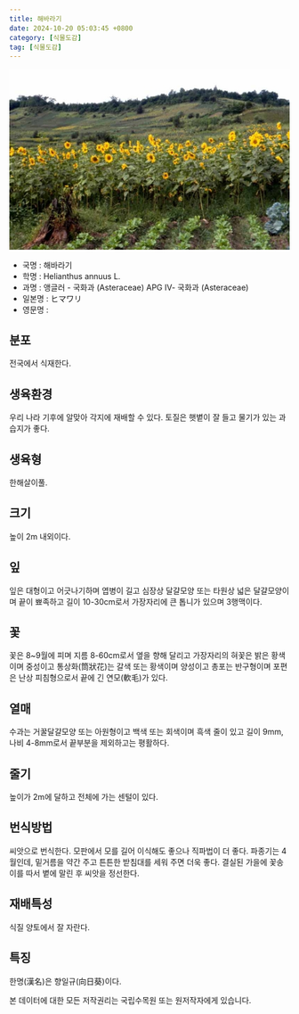 ```yaml
---
title: 해바라기
date: 2024-10-20 05:03:45 +0800
category: [식물도감]
tag: [식물도감]
---
```




![해바라기](/assets/img/fileUpload/plants/basic/Compositae/Helianthus/10123/1_th2.JPG)
- 국명 : 해바라기
- 학명 : Helianthus annuus L.
- 과명 : 앵글러 - 국화과 (Asteraceae) APG Ⅳ- 국화과 (Asteraceae)
- 일본명 : ヒマワリ
- 영문명 : 


## 분포
전국에서 식재한다.
## 생육환경
우리 나라 기후에 알맞아 각지에 재배할 수 있다. 토질은 햇볕이 잘 들고 물기가 있는 과습지가 좋다.
## 생육형
한해살이풀.
## 크기
높이 2m 내외이다.
## 잎
잎은 대형이고 어긋나기하며 엽병이 길고 심장상 달걀모양 또는 타원상 넓은 달걀모양이며 끝이 뾰족하고 길이 10-30cm로서 가장자리에 큰 톱니가 있으며 3행맥이다.
## 꽃
꽃은 8~9월에 피며 지름 8-60cm로서 옆을 향해 달리고 가장자리의 혀꽃은 밝은 황색이며 중성이고 통상화(筒狀花)는 갈색 또는 황색이며 양성이고 총포는 반구형이며 포편은 난상 피침형으로서 끝에 긴 연모(軟毛)가 있다.
## 열매
수과는 거꿀달걀모양 또는 아원형이고 백색 또는 회색이며 흑색 줄이 있고 길이 9mm, 나비 4-8mm로서 끝부분을 제외하고는 평활하다.
## 줄기
높이가 2m에 달하고 전체에 가는 센털이 있다.
## 번식방법
씨앗으로 번식한다. 모판에서 모를 길어 이식해도 좋으나 직파법이 더 좋다. 파종기는 4월인데, 밑거름을 약간 주고 튼튼한 받침대를 세워 주면 더욱 좋다. 결실된 가을에 꽃송이를 따서 볕에 말린 후 씨앗을 정선한다.
## 재배특성
식질 양토에서 잘 자란다.
## 특징
한명(漢名)은 향일규(向日葵)이다.






본 데이터에 대한 모든 저작권리는 국립수목원 또는 원저작자에게 있습니다.
